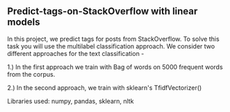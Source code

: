 ## Predict-tags-on-StackOverflow with linear models

In this project, we predict tags for posts from StackOverflow. To solve this task you will use the multilabel classification approach. We consider two different approaches for the text classification - 

1.) In the first approach we train with Bag of words on 5000 frequent words from the corpus. 

2.) In the second approach, we train with sklearn's TfidfVectorizer()

Libraries used: numpy, pandas, sklearn, nltk


